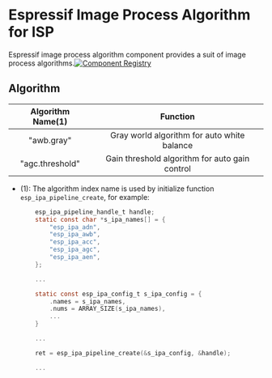 # Espressif Image Process Algorithm for ISP

Espressif image process algorithm component provides a suit of image process algorithms.[![Component Registry](https://components.espressif.com/components/espressif/esp_ipa/badge.svg)](https://components.espressif.com/components/espressif/esp_ipa)

## Algorithm

| Algorithm Name(1) | Function | 
|:-:|:-:|
| "awb.gray" | Gray world algorithm for auto white balance |
| "agc.threshold" | Gain threshold algorithm for auto gain control |

- (1): The algorithm index name is used by initialize function `esp_ipa_pipeline_create`, for example:

    ```c
        esp_ipa_pipeline_handle_t handle;
        static const char *s_ipa_names[] = {
            "esp_ipa_adn",
            "esp_ipa_awb",
            "esp_ipa_acc",
            "esp_ipa_agc",
            "esp_ipa_aen",
        };

        ...

        static const esp_ipa_config_t s_ipa_config = {
            .names = s_ipa_names,
            .nums = ARRAY_SIZE(s_ipa_names),
            ...
        }

        ...

        ret = esp_ipa_pipeline_create(&s_ipa_config, &handle);

        ...
    ```
